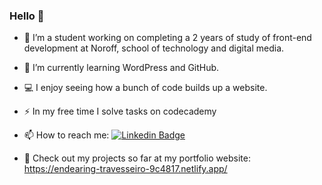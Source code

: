 ### Hello 👋

- 🔭 I’m a student working on completing a 2 years of study of front-end development at Noroff, school of technology and digital media.
- 🌱 I’m currently learning WordPress and GitHub.
- 💻 I enjoy seeing how a bunch of code builds up a website.
- ⚡ In my free time I solve tasks on codecademy
- 📫 How to reach me: [![Linkedin Badge](https://img.shields.io/badge/-Hanna-blue?style=flat&logo=Linkedin&logoColor=white)](https://www.linkedin.com/in/hanna-fjeldsaa-0b4797127/)


- 🐸 Check out my projects so far at my portfolio website: https://endearing-travesseiro-9c4817.netlify.app/
